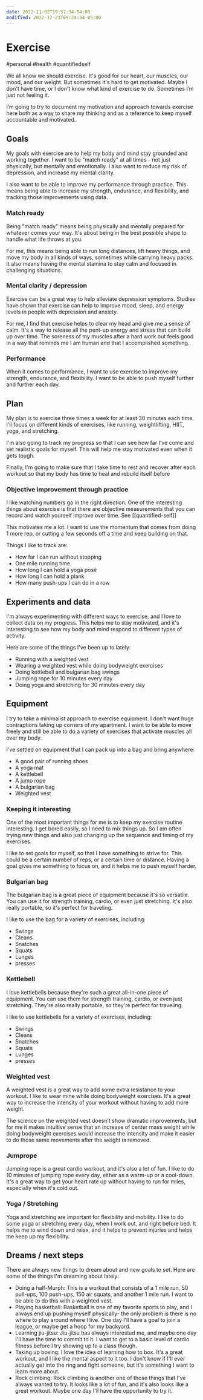 ```yaml
---
date: 2022-11-02T19:57:34-04:00
modified: 2022-12-23T09:24:34-05:00
---
```

# Exercise

#personal #health #quantifiedself 

We all know we should exercise. It's good for our heart, our muscles, our mood, and our weight. But sometimes it's hard to get motivated. Maybe I don't have time, or I don't know what kind of exercise to do. Sometimes I’m just not feeling it.

I’m going to try to document my motivation and approach towards exercise here both as a way to share my thinking and as a reference to keep myself accountable and motivated. 

## Goals

My goals with exercise are to help my body and mind stay grounded and working together. I want to be "match ready" at all times - not just physically, but mentally and emotionally. I also want to reduce my risk of depression, and increase my mental clarity.

I also want to be able to improve my performance through practice. This means being able to increase my strength, endurance, and flexibility, and tracking those improvements using data. 

### Match ready

Being "match ready" means being physically and mentally prepared for whatever comes your way. It's about being in the best possible shape to handle what life throws at you.

For me, this means being able to run long distances, lift heavy things, and move my body in all kinds of ways, sometimes while carrying heavy packs. It also means having the mental stamina to stay calm and focused in challenging situations.

### Mental clarity / depression

Exercise can be a great way to help alleviate depression symptoms. Studies have shown that exercise can help to improve mood, sleep, and energy levels in people with depression and anxiety.

For me, I find that exercise helps to clear my head and give me a sense of calm. It's a way to release all the pent-up energy and stress that can build up over time. The soreness of my muscles after a hard work out feels good in a way that reminds me I am human and that I accomplished something.

### Performance

When it comes to performance, I want to use exercise to improve my strength, endurance, and flexibility. I want to be able to push myself further and further each day. 

## Plan

My plan is to exercise three times a week for at least 30 minutes each time. I'll focus on different kinds of exercises, like running, weightlifting, HIIT, yoga, and stretching. 

I'm also going to track my progress so that I can see how far I've come and set realistic goals for myself. This will help me stay motivated even when it gets tough. 

Finally, I'm going to make sure that I take time to rest and recover after each workout so that my body has time to heal and rebuild itself before

### Objective improvement through practice

I like watching numbers go in the right direction. One of the interesting things about exercise is that there are objective measurements that you can record and watch yourself improve over time. See [[quantified-self]]

This motivates me a lot. I want to use the momentum that comes from doing 1 more rep, or cutting a few seconds off a time and keep building on that.

Things I like to track are:

- How far I can run without stopping
- One mile running time
- How long I can hold a yoga pose
- How long I can hold a plank
- How many push-ups I can do in a row

## Experiments and data

I'm always experimenting with different ways to exercise, and I love to collect data on my progress. This helps me to stay motivated, and it's interesting to see how my body and mind respond to different types of activity.

Here are some of the things I've been up to lately:

- Running with a weighted vest
- Wearing a weighted vest while doing bodyweight exercises
- Doing kettlebell and bulgarian bag swings
- Jumping rope for 10 minutes every day
- Doing yoga and stretching for 30 minutes every day

## Equipment

I try to take a minimalist approach to exercise equipment. I don't want huge contraptions taking up corners of my apartment. I want to be able to move freely and still be able to do a variety of exercises that activate muscles all over my body.

I've settled on equipment that I can pack up into a bag and bring anywhere:

- A good pair of running shoes
- A yoga mat
- A kettlebell
- A jump rope
- A bulgarian bag
- Weighted vest

### Keeping it interesting

One of the most important things for me is to keep my exercise routine interesting. I get bored easily, so I need to mix things up. So I am often trying new things and also just changing up the sequence and timing of my exercises.

I like to set goals for myself, so that I have something to strive for. This could be a certain number of reps, or a certain time or distance. Having a goal gives me something to focus on, and it helps me to push myself harder.

### Bulgarian bag

The bulgarian bag is a great piece of equipment because it's so versatile. You can use it for strength training, cardio, or even just stretching. It's also really portable, so it's perfect for traveling.

I like to use the bag for a variety of exercises, including:

- Swings
- Cleans
- Snatches
- Squats
- Lunges
- presses

### Kettlebell

I love kettlebells because they're such a great all-in-one piece of equipment. You can use them for strength training, cardio, or even just stretching. They're also really portable, so they're perfect for traveling.

I like to use kettlebells for a variety of exercises, including:

- Swings
- Cleans
- Snatches
- Squats
- Lunges
- presses

### Weighted vest

A weighted vest is a great way to add some extra resistance to your workout. I like to wear mine while doing bodyweight exercises. It's a great way to increase the intensity of your workout without having to add more weight.

The science on the weighted vest doesn’t show dramatic improvements, but for me it makes intuitive sense that an increase of center mass weight while doing bodyweight exercises would increase the intensity and make it easier to do those same movements after the weight is removed.

### Jumprope

Jumping rope is a great cardio workout, and it's also a lot of fun. I like to do 10 minutes of jumping rope every day, either as a warm-up or a cool-down. It's a great way to get your heart rate up without having to run for miles, especially when it's cold out.

### Yoga / Stretching

Yoga and stretching are important for flexibility and mobility. I like to do some yoga or stretching every day, when I work out, and right before bed. It helps me to wind down and relax, and it helps to prevent injuries and helps me keep up my flexibility. 

## Dreams / next steps

There are always new things to dream about and new goals to set. Here are some of the things I'm dreaming about lately:

- Doing a half-Murph: This is a workout that consists of a 1 mile run, 50 pull-ups, 100 push-ups, 150 air squats, and another 1 mile run. I want to be able to do this with a weighted vest.
- Playing basketball: Basketball is one of my favorite sports to play, and I always end up pushing myself physically- the only problem is there is no where to play around where I live. One day I'll have a goal to join a league, or maybe get a hoop for my backyard. 
- Learning jiu-jitsu: Jiu-jitsu has always interested me, and maybe one day I'll have the time to commit to it. I want to get to a basic level of cardio fitness before I try showing up to a class though.
- Taking up boxing: I love the idea of learning how to box. It's a great workout, and I like the mental aspect to it too. I don't know if I'll ever actually get into the ring and fight someone, but it's something I want to learn more about.
- Rock climbing: Rock climbing is another one of those things that I've always wanted to try. It looks like a lot of fun, and it's also looks like a great workout. Maybe one day I'll have the opportunity to try it.

